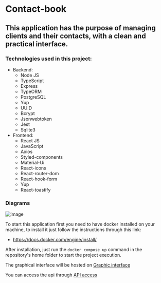 # Contact-book
## This application has the purpose of managing clients and their contacts, with a clean and practical interface.

### Technologies used in this project:
 - Backend:
   - Node JS
   - TypeScript
   - Express
   - TypeORM
   - PostgreSQL
   - Yup
   - UUID
   - Bcrypt
   - Jsonwebtoken
   - Jest
   - Sqlite3
 - Frontend:
   - React JS
   - JavaScript
   - Axios
   - Styled-components
   - Material-Ui
   - React-icons
   - React-router-dom
   - React-hook-form
   - Yup
   - React-toastify

### Diagrams
![image](https://user-images.githubusercontent.com/95350195/192169180-46e2b585-ce00-4a02-bb4a-cdbe43ffc24b.png)

To start this application first you need to have docker installed on your machine, to install it just follow the instructions through this link:
 - https://docs.docker.com/engine/install/
 
After installation, just run the ```docker compose up``` command in the repository's home folder to start the project execution.

The graphical interface will be hosted on [Graphic interface](http://localhost:3000)

You can access the api through [API access](http://localhost:8080)
